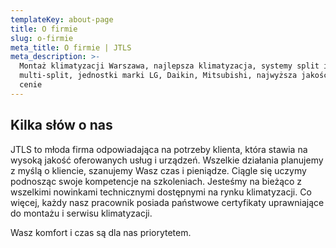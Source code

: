 ```yaml
---
templateKey: about-page
title: O firmie
slug: o-firmie
meta_title: O firmie | JTLS
meta_description: >-
  Montaż klimatyzacji Warszawa, najlepsza klimatyzacja, systemy split i
  multi-split, jednostki marki LG, Daikin, Mitsubishi, najwyższa jakość w dobrej
  cenie
---
```


## Kilka słów o nas

JTLS to młoda firma odpowiadająca na potrzeby klienta, która stawia na wysoką jakość oferowanych usług i urządzeń. Wszelkie działania planujemy z myślą o kliencie, szanujemy Wasz czas i pieniądze. Ciągle się uczymy podnosząc swoje kompetencje na szkoleniach. Jesteśmy na bieżąco z wszelkimi nowinkami technicznymi dostępnymi na rynku klimatyzacji. Co więcej, każdy nasz pracownik posiada państwowe certyfikaty uprawniające do montażu i serwisu klimatyzacji.

Wasz komfort i czas są dla nas priorytetem.

